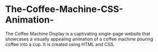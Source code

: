 # The-Coffee-Machine-CSS-Animation-
The Coffee Machine Display is a captivating single-page website that showcases a visually appealing animation of a coffee machine pouring coffee into a cup. It is created using HTML and CSS.
